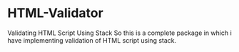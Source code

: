 # HTML-Validator
Validating HTML Script Using Stack
So this is a complete package in which i have implementing validation of HTML script using stack.
